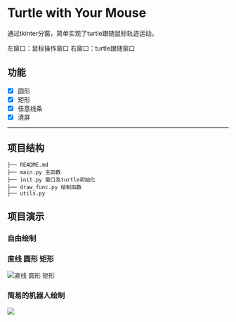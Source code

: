 # Turtle with Your Mouse

通过tkinter分窗，简单实现了turtle跟随鼠标轨迹运动。

左窗口：鼠标操作窗口
右窗口：turtle跟随窗口

## 功能

* [x] 圆形
* [x] 矩形
* [x] 任意线条
* [x] 清屏

***

## 项目结构

```
├── README.md
├── main.py 主函数
├── init.py 窗口及turtle初始化
├── draw_func.py 绘制函数
├── utils.py
```

## 项目演示

### 自由绘制


### 直线 圆形 矩形

![直线 圆形 矩形](https://pic.imgdb.cn/item/64168215a682492fcc28e29b.gif)

### 简易的机器人绘制

![](https://pic.imgdb.cn/item/64168271a682492fcc29aa37.gif)
